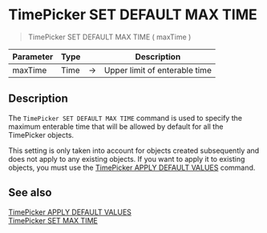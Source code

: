 # TimePicker SET DEFAULT MAX TIME

> TimePicker SET DEFAULT MAX TIME ( maxTime )

| Parameter | Type |     | Description |
| --- | --- | --- | --- |
| maxTime | Time | → | Upper limit of enterable time |

## Description

The `TimePicker SET DEFAULT MAX TIME` command is used to specify the maximum enterable time that will be allowed by default for all the TimePicker objects.

This setting is only taken into account for objects created subsequently and does not apply to any existing objects. If you want to apply it to existing objects, you must use the [TimePicker APPLY DEFAULT VALUES](TimePicker%20APPLY%20DEFAULT%20VALUES.es.md) command.

## See also

[TimePicker APPLY DEFAULT VALUES](TimePicker%20APPLY%20DEFAULT%20VALUES.es.md)  
[TimePicker SET MAX TIME](TimePicker%20SET%20MAX%20TIME.es.md)
